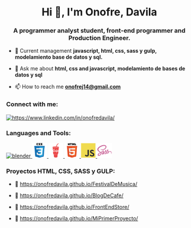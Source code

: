 <h1 align="center">Hi 👋, I'm Onofre, Davila</h1>
<h3 align="center">A programmer analyst student, front-end programmer and Production Engineer.</h3>

- 🌱 Current management **javascript, html, css, sass y gulp, modelamiento base de datos y sql.**

- 💬 Ask me about **html, css and javascript, modelamiento de bases de datos y sql**

- 📫 How to reach me **onofrej14@gmail.com**

<h3 align="left">Connect with me:</h3>
<p align="left">
<a href="https://www.linkedin.com/in/onofredavila" target="blank"><img align="center" src="https://raw.githubusercontent.com/rahuldkjain/github-profile-readme-generator/master/src/images/icons/Social/linked-in-alt.svg" alt="https://www.linkedin.com/in/onofredavila/" height="30" width="40" /></a>
</p>

<h3 align="left">Languages and Tools:</h3>
<p align="left"> <a href="https://www.blender.org/" target="_blank" rel="noreferrer"> <img src="https://download.blender.org/branding/community/blender_community_badge_white.svg" alt="blender" width="40" height="40"/> </a> <a href="https://www.w3schools.com/css/" target="_blank" rel="noreferrer"> <img src="https://raw.githubusercontent.com/devicons/devicon/master/icons/css3/css3-original-wordmark.svg" alt="css3" width="40" height="40"/> </a> <a href="https://gulpjs.com" target="_blank" rel="noreferrer"> <img src="https://raw.githubusercontent.com/devicons/devicon/master/icons/gulp/gulp-plain.svg" alt="gulp" width="40" height="40"/> </a> <a href="https://www.w3.org/html/" target="_blank" rel="noreferrer"> <img src="https://raw.githubusercontent.com/devicons/devicon/master/icons/html5/html5-original-wordmark.svg" alt="html5" width="40" height="40"/> </a> <a href="https://developer.mozilla.org/en-US/docs/Web/JavaScript" target="_blank" rel="noreferrer"> <img src="https://raw.githubusercontent.com/devicons/devicon/master/icons/javascript/javascript-original.svg" alt="javascript" width="40" height="40"/> </a> <a href="https://sass-lang.com" target="_blank" rel="noreferrer"> <img src="https://raw.githubusercontent.com/devicons/devicon/master/icons/sass/sass-original.svg" alt="sass" width="40" height="40"/> </a> </p>

<h3 align="left">Proyectos HTML, CSS, SASS y GULP:</h3>

- 🌱 https://onofredavila.github.io/FestivalDeMusica/

- 🌱 https://onofredavila.github.io/BlogDeCafe/

- 🌱 https://onofredavila.github.io/FrontEndStore/

- 🌱 https://onofredavila.github.io/MiPrimerProyecto/
<!--
**OnofreDavila/onofredavila** is a ✨ _special_ ✨ repository because its `README.md` (this file) appears on your GitHub profile.

Here are some ideas to get you started:

- 🔭 I’m currently working on ...
- 🌱 I’m currently learning ...
- 👯 I’m looking to collaborate on ...
- 🤔 I’m looking for help with ...
- 💬 Ask me about ...
- 📫 How to reach me: ...
- 😄 Pronouns: ...
- ⚡ Fun fact: ...
-->
